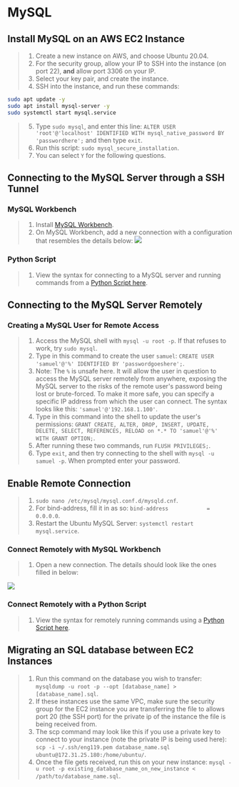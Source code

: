# MySQL

## Install MySQL on an AWS EC2 Instance

> 1. Create a new instance on AWS, and choose Ubuntu 20.04.
> 2. For the security group, allow your IP to SSH into the instance (on port 22), **and** allow port 3306 on your IP.
> 3. Select your key pair, and create the instance.
> 4. SSH into the instance, and run these commands:
``` bash
sudo apt update -y 
sudo apt install mysql-server -y
sudo systemctl start mysql.service
```
> 5. Type `sudo mysql`, and enter this line: `ALTER USER 'root'@'localhost' IDENTIFIED WITH mysql_native_password BY 'passwordhere';` and then type `exit`.
> 5. Run this script: `sudo mysql_secure_installation`. 
> 6. You can select `Y` for the following questions.

## Connecting to the MySQL Server through a SSH Tunnel

### MySQL Workbench
> 1. Install [MySQL Workbench](https://dev.mysql.com/downloads/workbench/).
> 2. On MySQL Workbench, add a new connection with a configuration that resembles the details below:
![](https://i.imgur.com/mvSAQpu.png)

### Python Script

> 1. View the syntax for connecting to a MySQL server and running commands from a [Python Script here](connect_ssh_tunnel.py).

## Connecting to the MySQL Server Remotely

### Creating a MySQL User for Remote Access

> 1. Access the MySQL shell with `mysql -u root -p`. If that refuses to work, try `sudo mysql`.
> 2. Type in this command to create the user `samuel`: `CREATE USER 'samuel'@'%' IDENTIFIED BY 'passwordgoeshere';`.
> 3. Note: The `%` is unsafe here. It will allow the user in question to access the MySQL server remotely from anywhere, exposing the MySQL server to the risks of the remote user's password being lost or brute-forced. To make it more safe, you can specify a specific IP address from which the user can connect. The syntax looks like this: `'samuel'@'192.168.1.100'`.
> 4. Type in this command into the shell to update the user's permissions: `GRANT CREATE, ALTER, DROP, INSERT, UPDATE, DELETE, SELECT, REFERENCES, RELOAD on *.* TO 'samuel'@'%' WITH GRANT OPTION;`.
> 5. After running these two commands, run `FLUSH PRIVILEGES;`. 
> 6. Type `exit`, and then try connecting to the shell with `mysql -u samuel -p`. When prompted enter your password.

## Enable Remote Connection 

> 1. `sudo nano /etc/mysql/mysql.conf.d/mysqld.cnf`.
> 2. For bind-address, fill it in as so: `bind-address            = 0.0.0.0`.
> 3. Restart the Ubuntu MySQL Server: `systemctl restart mysql.service`. 

### Connect Remotely with MySQL Workbench

> 1. Open a new connection. The details should look like the ones filled in below:

![](https://i.imgur.com/uqvlPPH.png)

### Connect Remotely with a Python Script

> 1. View the syntax for remotely running commands using a [Python Script here](remote_connect.py).

## Migrating an SQL database between EC2 Instances

> 1. Run this command on the database you wish to transfer: `mysqldump -u root -p --opt [database_name] > [database_name].sql`.
> 2. If these instances use the same VPC, make sure the security group for the EC2 instance you are transferring the file to allows port 20 (the SSH port) for the private ip of the instance the file is being received from.  
> 3. The scp command may look like this if you use a private key to connect to your instance (note the private IP is being used here): `scp -i ~/.ssh/eng119.pem database_name.sql ubuntu@172.31.25.180:/home/ubuntu/`.
> 4. Once the file gets received, run this on your new instance: `mysql -u root -p existing_database_name_on_new_instance < /path/to/database_name.sql`. 



